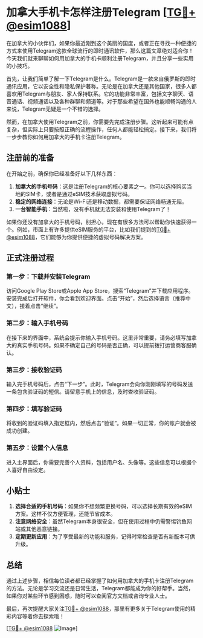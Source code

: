 # 加拿大手机卡怎样注册Telegram [[TG💪+ @esim1088](https://t.me/s/esim1088)]

在加拿大的小伙伴们，如果你最近刚到这个美丽的国度，或者正在寻找一种便捷的方式来使用Telegram这款全球流行的即时通讯软件，那么这篇文章绝对适合你！今天我们就来聊聊如何用加拿大的手机卡顺利注册Telegram，并且分享一些实用的小技巧。

首先，让我们简单了解一下Telegram是什么。Telegram是一款来自俄罗斯的即时通讯应用，它以安全性和隐私保护著称。无论是在加拿大还是其他国家，很多人都喜欢用Telegram与朋友、家人保持联系。它的功能非常丰富，包括文字聊天、语音通话、视频通话以及各种群聊和频道等。对于那些希望在国外也能顺畅沟通的人来说，Telegram无疑是一个不错的选择。

然而，在加拿大使用Telegram之前，你需要先完成注册步骤。这听起来可能有点复杂，但实际上只要按照正确的流程操作，任何人都能轻松搞定。接下来，我们将一步步教你如何用加拿大的手机卡注册Telegram。

## 注册前的准备

在开始之前，确保你已经准备好以下几样东西：
1. **加拿大的手机号码**：这是注册Telegram的核心要素之一。你可以选择购买当地的SIM卡，或者是通过eSIM技术获取虚拟号码。
2. **稳定的网络连接**：无论是Wi-Fi还是移动数据，都需要保证网络畅通无阻。
3. **一台智能手机**：当然啦，没有手机就无法安装和使用Telegram了！

如果你还没有加拿大的手机号码，别担心，现在有很多方法可以帮助你快速获得一个。例如，市面上有许多提供eSIM服务的平台，比如我们提到的[TG💪+ @esim1088](https://t.me/s/esim1088)，它们能够为你提供便捷的虚拟号码解决方案。

## 正式注册过程

### 第一步：下载并安装Telegram
访问Google Play Store或Apple App Store，搜索“Telegram”并下载应用程序。安装完成后打开软件，你会看到欢迎界面。点击“开始”，然后选择语言（推荐中文），接着点击“继续”。

### 第二步：输入手机号码
在接下来的界面中，系统会提示你输入手机号码。这里非常重要，请务必填写加拿大的真实手机号码。如果不确定自己的号码是否正确，可以提前拨打运营商客服确认。

### 第三步：接收验证码
输入完手机号码后，点击“下一步”。此时，Telegram会向你刚刚填写的号码发送一条包含验证码的短信。请留意手机上的信息，及时查收验证码。

### 第四步：填写验证码
将收到的验证码填入指定框内，然后点击“验证”。如果一切正常，你的账户就会被成功创建。

### 第五步：设置个人信息
进入主界面后，你需要完善个人资料，包括用户名、头像等。这些信息可以根据个人喜好自由设定。

## 小贴士

1. **选择合适的手机号码**：如果你不想频繁更换号码，可以选择长期有效的eSIM方案。这样不仅方便管理，还能节省成本。
2. **注意网络安全**：虽然Telegram本身很安全，但在使用过程中仍需警惕钓鱼网站或其他恶意链接。
3. **定期更新应用**：为了享受最新的功能和服务，记得时常检查是否有新版本可供升级。

## 总结

通过上述步骤，相信每位读者都已经掌握了如何用加拿大的手机卡注册Telegram的方法。无论是学习交流还是日常生活，Telegram都能成为你的好帮手。当然，如果你对某些环节感到困惑，随时可以查阅官方文档或咨询专业人士。

最后，再次提醒大家关注[TG💪+ @esim1088](https://t.me/s/esim1088)，那里有更多关于Telegram使用的精彩内容等着你去探索哦！

[[TG💪+ @esim1088](https://t.me/s/esim1088) ![Image](https://i.postimg.cc/4NQfJmqS/Snipaste-2025-05-13-00-14-12.png)]